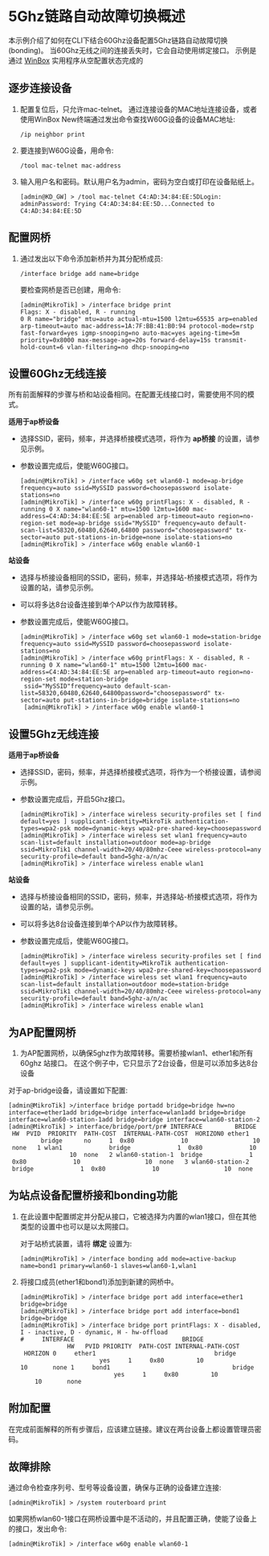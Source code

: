 # 5Ghz链路自动故障切换概述

本示例介绍了如何在CLI下结合60Ghz设备配置5Ghz链路自动故障切换(bonding)。
当60Ghz无线之间的连接丢失时，它会自动使用绑定接口。
示例是通过 [WinBox](https://mikrotik.com/download) 实用程序从空配置状态完成的

## 逐步连接设备

1. 配置复位后，只允许mac-telnet。
    通过连接设备的MAC地址连接设备，或者使用WinBox New终端通过发出命令查找W60G设备的设备MAC地址:

    `/ip neighbor print`

2. 要连接到W60G设备，用命令:

    `/tool mac-telnet mac-address`

3. 输入用户名和密码。默认用户名为admin，密码为空白或打印在设备贴纸上。

    `[admin@KD_GW] > /tool mac-telnet C4:AD:34:84:EE:5DLogin: adminPassword: Trying C4:AD:34:84:EE:5D...Connected to C4:AD:34:84:EE:5D`

## 配置网桥

1. 通过发出以下命令添加新桥并为其分配桥成员:

    ```shell
    /interface bridge add name=bridge
    ```

    要检查网桥是否已创建，用命令:

    ```shell
    [admin@MikroTik] > /interface bridge print
    Flags: X - disabled, R - running 
    0 R name="bridge" mtu=auto actual-mtu=1500 l2mtu=65535 arp=enabled arp-timeout=auto mac-address=1A:7F:BB:41:B0:94 protocol-mode=rstp 
    fast-forward=yes igmp-snooping=no auto-mac=yes ageing-time=5m priority=0x8000 max-message-age=20s forward-delay=15s transmit-hold-count=6 vlan-filtering=no dhcp-snooping=no 
    ```

## 设置60Ghz无线连接

所有前面解释的步骤与桥和站设备相同。在配置无线接口时，需要使用不同的模式。

**适用于ap桥设备**

- 选择SSID，密码，频率，并选择桥接模式选项，将作为 **ap桥接** 的设置，请参见示例。
- 参数设置完成后，使能W60G接口。

    ```shell
    [admin@MikroTik] > /interface w60g set wlan60-1 mode=ap-bridge frequency=auto ssid=MySSID password=choosepassword isolate-stations=no
    [admin@MikroTik] > /interface w60g printFlags: X - disabled, R - running 0 X name="wlan60-1" mtu=1500 l2mtu=1600 mac-address=C4:AD:34:84:EE:5E arp=enabled arp-timeout=auto region=no-region-set mode=ap-bridge ssid="MySSID" frequency=auto default-scan-list=58320,60480,62640,64800 password="choosepassword" tx-sector=auto put-stations-in-bridge=none isolate-stations=no
    [admin@MikroTik] > /interface w60g enable wlan60-1
    ```

**站设备**

- 选择与桥接设备相同的SSID，密码，频率，并选择站-桥接模式选项，将作为设置的站，请参见示例。
- 可以将多达8台设备连接到单个AP以作为故障转移。
- 参数设置完成后，使能W60G接口。

    ```shell
    [admin@MikroTik] > /interface w60g set wlan60-1 mode=station-bridge frequency=auto ssid=MySSID password=choosepassword isolate-stations=no 
    [admin@MikroTik] > /interface w60g printFlags: X - disabled, R - running 0 X name="wlan60-1" mtu=1500 l2mtu=1600 mac-address=C4:AD:34:84:EE:5E arp=enabled arp-timeout=auto region=no-region-set mode=station-bridge
     ssid="MySSID"frequency=auto default-scan-list=58320,60480,62640,64800password="choosepassword" tx-sector=auto put-stations-in-bridge=bridge isolate-stations=no
     [admin@MikroTik] > /interface w60g enable wlan60-1
    ```

## 设置5Ghz无线连接

**适用于ap桥设备**

- 选择SSID，密码，频率，并选择桥接模式选项，将作为一个桥接设置，请参阅示例。
- 参数设置完成后，开启5Ghz接口。

    ```shell
    [admin@MikroTik] > /interface wireless security-profiles set [ find default=yes ] supplicant-identity=MikroTik authentication-types=wpa2-psk mode=dynamic-keys wpa2-pre-shared-key=choosepassword
    [admin@MikroTik] > /interface wireless set wlan1 frequency=auto scan-list=default installation=outdoor mode=ap-bridge ssid=MikroTik1 channel-width=20/40/80mhz-Ceee wireless-protocol=any security-profile=default band=5ghz-a/n/ac 
    [admin@MikroTik] > /interface wireless enable wlan1
    ```

**站设备**

- 选择与桥接设备相同的SSID，密码，频率，并选择站-桥接模式选项，将作为设置的站，请参见示例。
- 可以将多达8台设备连接到单个AP以作为故障转移。
- 参数设置完成后，使能W60G接口。

    ```shell
    [admin@MikroTik] > /interface wireless security-profiles set [ find default=yes ] supplicant-identity=MikroTik authentication-types=wpa2-psk mode=dynamic-keys wpa2-pre-shared-key=choosepassword
    [admin@MikroTik] > /interface wireless set wlan1 frequency=auto scan-list=default installation=outdoor mode=station-bridge ssid=MikroTik1 channel-width=20/40/80mhz-Ceee wireless-protocol=any security-profile=default band=5ghz-a/n/ac
    [admin@MikroTik] > /interface wireless enable wlan1
    ```

## 为AP配置网桥  

1. 为AP配置网桥，以确保5ghz作为故障转移。需要桥接wlan1、ether1和所有60ghz 站接口。
在这个例子中，它只显示了2台设备，但是可以添加多达8台设备

对于ap-bridge设备，请设置如下配置:

```shell
[admin@MikroTik] >/interface bridge portadd bridge=bridge hw=no interface=ether1add bridge=bridge interface=wlan1add bridge=bridge interface=wlan60-station-1add bridge=bridge interface=wlan60-station-2
[admin@MikroTik] > interface/bridge/port/pr# INTERFACE         BRIDGE  HW  PVID  PRIORITY  PATH-COST  INTERNAL-PATH-COST  HORIZON0 ether1            bridge      no     1  0x80             10                  10  none   1 wlan1             bridge             1  0x80             10                  10  none   2 wlan60-station-1  bridge             1  0x80             10                  10  none   3 wlan60-station-2  bridge             1  0x80             10                  10  none
```

## 为站点设备配置桥接和bonding功能

1. 在此设置中配置绑定并分配从接口，它被选择为内置的wlan1接口，但在其他类型的设置中也可以是以太网接口。

    对于站桥式装置，请将 **绑定** 设置为:

    ```shell
    [admin@MikroTik] > /interface bonding add mode=active-backup name=bond1 primary=wlan60-1 slaves=wlan60-1,wlan1
    ```

2. 将接口成员(ether1和bond1)添加到新建的网桥中。

    ```shell
    [admin@MikroTik] > /interface bridge port add interface=ether1 bridge=bridge 
    [admin@MikroTik] > /interface bridge port add interface=bond1  bridge=bridge 
    [admin@MikroTik] > /interface bridge port printFlags: X - disabled, I - inactive, D - dynamic, H - hw-offload  
    #     INTERFACE                              BRIDGE                              HW   PVID PRIORITY  PATH-COST INTERNAL-PATH-COST    HORIZON 0     ether1                                 bridge                             yes     1     0x80         10                 10       none 1     bond1                                  bridge                             yes     1     0x80         10                 10       none
    ```

## 附加配置

在完成前面解释的所有步骤后，应该建立链接。建议在两台设备上都设置管理员密码。

## 故障排除

通过命令检查序列号、型号等设备设置，确保与正确的设备建立连接:

```shell
[admin@MikroTik] > /system routerboard print
```
  
如果网桥wlan60-1接口在网桥设置中是不活动的，并且配置正确，使能了设备上的接口，发出命令:

```shell
[admin@MikroTik] > /interface w60g enable wlan60-1
```
